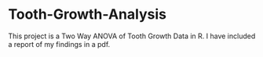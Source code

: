 # Tooth-Growth-Analysis
This project is a Two Way ANOVA of Tooth Growth Data in R. I have included a report of my findings in a pdf.
